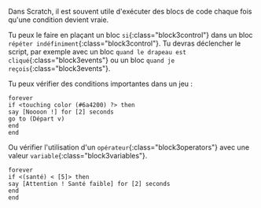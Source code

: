 Dans Scratch, il est souvent utile d'exécuter des blocs de code chaque fois qu'une condition devient vraie.

Tu peux le faire en plaçant un bloc `si`{:class="block3control"} dans un bloc `répéter indéfiniment`{:class="block3control"}. Tu devras déclencher le script, par exemple avec un bloc `quand le drapeau est cliqué`{:class="block3events"} ou un bloc `quand je reçois`{:class="block3events"}.

Tu peux vérifier des conditions importantes dans un jeu :

```blocks3
forever
if <touching color (#6a4200) ?> then
say [Noooon !] for [2] seconds
go to (Départ v)
end
end
```

Ou vérifier l'utilisation d'un `opérateur`{:class="block3operators"} avec une valeur `variable`{:class="block3variables"}.

```blocks3
forever
if <(santé) < [5]> then
say [Attention ! Santé faible] for [2] seconds
end
end
```

